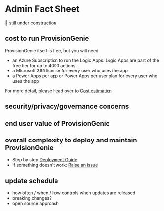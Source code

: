 # Admin Fact Sheet

🚨 still under construction

## cost to run ProvisionGenie

ProvisionGenie itself is free, but you will need 

* an Azure Subscription  to run the Logic Apps. Logic Apps are part of the free tier for up to 4000 actions. 
* a Microsoft 365 license for every user who uses the app
* a Power Apps per app or Power Apps per user plan for every user who uses the app

For more detail, please head over to [Cost estimation](CostEstimation.md)

## security/privacy/governance concerns

## end user value of ProvisionGenie

## overall complexity to deploy and maintain ProvisionGenie

* Step by step [Deployment Guide](DeploymentGuide.md)
* If something doesn't work: [Raise an issue](https://github.com/ProvisionGenie/ProvisionGenie/issues/new/choose)

## update schedule 

* how often / when / how controls when updates are released
* breaking changes? 
* open source approach

